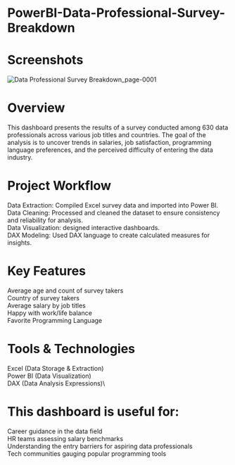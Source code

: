 # PowerBI-Data-Professional-Survey-Breakdown
# Screenshots
![Data Professional Survey Breakdown_page-0001](https://github.com/user-attachments/assets/e4794b46-8995-45ff-b7b0-804443a24998)

# Overview
This dashboard presents the results of a survey conducted among 630 data professionals across various job titles and countries. The goal of the analysis is to uncover trends in salaries, job satisfaction, programming language preferences, and the perceived difficulty of entering the data industry.
# Project Workflow
Data Extraction: Compiled Excel survey data and imported into Power BI.\
Data Cleaning: Processed and cleaned the dataset to ensure consistency and reliability for analysis.\
Data Visualization: designed interactive dashboards.\
DAX Modeling: Used DAX language to create calculated measures for insights.
# Key Features
Average age and count of survey takers\
Country of survey takers\
Average salary by job titles\
Happy with work/life balance\
Favorite Programming Language
# Tools & Technologies
Excel (Data Storage & Extraction)\
Power BI (Data Visualization)\
DAX (Data Analysis Expressions)\
# This dashboard is useful for:
Career guidance in the data field\
HR teams assessing salary benchmarks\
Understanding the entry barriers for aspiring data professionals\
Tech communities gauging popular programming tools
